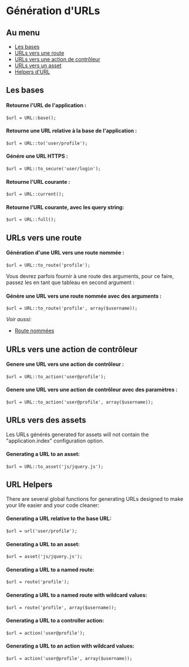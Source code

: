 # Génération d'URLs

## Au menu

- [Les bases](#the-basics)
- [URLs vers une route](#urls-to-routes)
- [URLs vers une action de contrôleur](#urls-to-controller-actions)
- [URLs vers un asset](#urls-to-assets)
- [Helpers d'URL](#url-helpers)

<a name="the-basics"></a>
## Les bases

#### Retourne l'URL de l'application :

	$url = URL::base();

#### Retourne une URL relative à la base de l'application :

	$url = URL::to('user/profile');

#### Génére une URL HTTPS :

	$url = URL::to_secure('user/login');

#### Retourne l'URL courante :

	$url = URL::current();

#### Retourne l'URL courante, avec les query string:

	$url = URL::full();

<a name="urls-to-routes"></a>
## URLs vers une route

#### Génération d'une URL vers une route nommée :

	$url = URL::to_route('profile');

Vous devrez parfois fournir à une route des arguments, pour ce faire, passez les en tant que tableau en second argument :
#### Génére une URL vers une route nommée avec des arguments :

	$url = URL::to_route('profile', array($username));

*Voir aussi:*

- [Route nommées](/guides/v3/routes#named-routes)

<a name="urls-to-controller-actions"></a>
## URLs vers une action de contrôleur

#### Genere une URL vers une action de contrôleur :

	$url = URL::to_action('user@profile');

#### Genere une URL vers une action de contrôleur avec des paramètres :

	$url = URL::to_action('user@profile', array($username));

<a name="urls-to-assets"></a>
## URLs vers des assets

Les URLs générés generated for assets will not contain the "application.index" configuration option.

#### Generating a URL to an asset:

	$url = URL::to_asset('js/jquery.js');

<a name="url-helpers"></a>
## URL Helpers

There are several global functions for generating URLs designed to make your life easier and your code cleaner:

#### Generating a URL relative to the base URL:

	$url = url('user/profile');

#### Generating a URL to an asset:

	$url = asset('js/jquery.js');

#### Generating a URL to a named route:

	$url = route('profile');

#### Generating a URL to a named route with wildcard values:

	$url = route('profile', array($username));

#### Generating a URL to a controller action:

	$url = action('user@profile');

#### Generating a URL to an action with wildcard values:

	$url = action('user@profile', array($username));